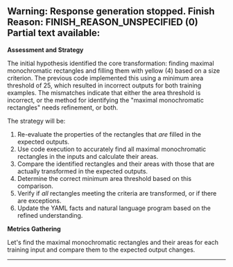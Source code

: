 Warning: Response generation stopped. Finish Reason: FINISH_REASON_UNSPECIFIED (0)
Partial text available:
---
**Assessment and Strategy**

The initial hypothesis identified the core transformation: finding maximal monochromatic rectangles and filling them with yellow (4) based on a size criterion. The previous code implemented this using a minimum area threshold of 25, which resulted in incorrect outputs for both training examples. The mismatches indicate that either the area threshold is incorrect, or the method for identifying the "maximal monochromatic rectangles" needs refinement, or both.

The strategy will be:
1.  Re-evaluate the properties of the rectangles that *are* filled in the expected outputs.
2.  Use code execution to accurately find all maximal monochromatic rectangles in the inputs and calculate their areas.
3.  Compare the identified rectangles and their areas with those that are actually transformed in the expected outputs.
4.  Determine the correct minimum area threshold based on this comparison.
5.  Verify if *all* rectangles meeting the criteria are transformed, or if there are exceptions.
6.  Update the YAML facts and natural language program based on the refined understanding.

**Metrics Gathering**

Let's find the maximal monochromatic rectangles and their areas for each training input and compare them to the expected output changes.


---
